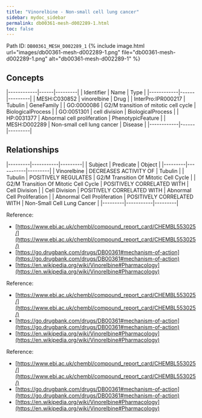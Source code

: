 ```yaml
---
title: "Vinorelbine - Non-small cell lung cancer"
sidebar: mydoc_sidebar
permalink: db00361-mesh-d002289-1.html
toc: false 
---
```



Path ID: `DB00361_MESH_D002289_1`
{% include image.html url="images/db00361-mesh-d002289-1.png" file="db00361-mesh-d002289-1.png" alt="db00361-mesh-d002289-1" %}

## Concepts

|------------|------|---------|
| Identifier | Name | Type    |
|------------|------|---------|
| MESH:C030852 | vinorelbine | Drug |
| InterPro:IPR000217 | Tubulin | GeneFamily |
| GO:0000086 | G2/M transition of mitotic cell cycle | BiologicalProcess |
| GO:0051301 | cell division | BiologicalProcess |
| HP:0031377 | Abnormal cell proliferation | PhenotypicFeature |
| MESH:D002289 | Non-small cell lung cancer | Disease |
|------------|------|---------|

## Relationships

|---------|-----------|---------|
| Subject | Predicate | Object  |
|---------|-----------|---------|
| Vinorelbine | DECREASES ACTIVITY OF | Tubulin |
| Tubulin | POSITIVELY REGULATES | G2/M Transition Of Mitotic Cell Cycle |
| G2/M Transition Of Mitotic Cell Cycle | POSITIVELY CORRELATED WITH | Cell Division |
| Cell Division | POSITIVELY CORRELATED WITH | Abnormal Cell Proliferation |
| Abnormal Cell Proliferation | POSITIVELY CORRELATED WITH | Non-Small Cell Lung Cancer |
|---------|-----------|---------|

Reference: 
  - [https://www.ebi.ac.uk/chembl/compound_report_card/CHEMBL553025/](https://www.ebi.ac.uk/chembl/compound_report_card/CHEMBL553025/)
  - [https://go.drugbank.com/drugs/DB00361#mechanism-of-action](https://go.drugbank.com/drugs/DB00361#mechanism-of-action)
  - [https://en.wikipedia.org/wiki/Vinorelbine#Pharmacology](https://en.wikipedia.org/wiki/Vinorelbine#Pharmacology)

Reference: 
  - [https://www.ebi.ac.uk/chembl/compound_report_card/CHEMBL553025/](https://www.ebi.ac.uk/chembl/compound_report_card/CHEMBL553025/)
  - [https://go.drugbank.com/drugs/DB00361#mechanism-of-action](https://go.drugbank.com/drugs/DB00361#mechanism-of-action)
  - [https://en.wikipedia.org/wiki/Vinorelbine#Pharmacology](https://en.wikipedia.org/wiki/Vinorelbine#Pharmacology)

Reference: 
  - [https://www.ebi.ac.uk/chembl/compound_report_card/CHEMBL553025/](https://www.ebi.ac.uk/chembl/compound_report_card/CHEMBL553025/)
  - [https://go.drugbank.com/drugs/DB00361#mechanism-of-action](https://go.drugbank.com/drugs/DB00361#mechanism-of-action)
  - [https://en.wikipedia.org/wiki/Vinorelbine#Pharmacology](https://en.wikipedia.org/wiki/Vinorelbine#Pharmacology)
